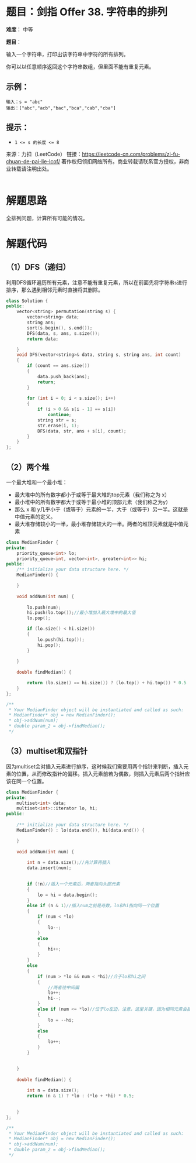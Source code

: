 # 题目：剑指 Offer 38. 字符串的排列

**难度**： 中等

**题目**：

输入一个字符串，打印出该字符串中字符的所有排列。

 

你可以以任意顺序返回这个字符串数组，但里面不能有重复元素。



 

## 示例：

```
输入：s = "abc"
输出：["abc","acb","bac","bca","cab","cba"]
```

## 提示：

- `1 <= s 的长度 <= 8`





来源：力扣（LeetCode）
链接：https://leetcode-cn.com/problems/zi-fu-chuan-de-pai-lie-lcof/
著作权归领扣网络所有。商业转载请联系官方授权，非商业转载请注明出处。
<br>
<br>

# 解题思路

全排列问题，计算所有可能的情况。

# 解题代码

## （1）DFS（递归）

利用DFS循环遍历所有元素，注意不能有重复元素，所以在前面先将字符串`s`进行排序，那么遇到相邻元素时直接将其删除。


```cpp
class Solution {
public:
    vector<string> permutation(string s) {
        vector<string> data;
        string ans;
        sort(s.begin(), s.end());
        DFS(data, s, ans, s.size());
        return data;

    }
    void DFS(vector<string>& data, string s, string ans, int count)
    {
        if (count == ans.size())
        {
            data.push_back(ans);
            return;
        }
        
        for (int i = 0; i < s.size(); i++)
        {  
            if (i > 0 && s[i - 1] == s[i])
                continue;
            string str = s;
            str.erase(i, 1);
            DFS(data, str, ans + s[i], count);
        }
    }
};
```



## （2）两个堆

一个最大堆和一个最小堆：

- 最大堆中的所有数字都小于或等于最大堆的top元素（我们称之为 x）
- 最小堆中的所有数字都大于或等于最小堆的顶部元素（我们称之为y）
- 那么 x 和 y几乎小于（或等于）元素的一半，大于（或等于）另一半。这就是中值元素的定义。
- 最大堆存储较小的一半，最小堆存储较大的一半。两者的堆顶元素就是中值元素

```cpp
class MedianFinder {
private:
    priority_queue<int> lo;
    priority_queue<int, vector<int>, greater<int>> hi;
public:
    /** initialize your data structure here. */
    MedianFinder() {

    }
    
    void addNum(int num) {
        
        lo.push(num);
        hi.push(lo.top());//最小堆加入最大堆中的最大值
        lo.pop();

        if (lo.size() < hi.size())
        {
            lo.push(hi.top());
            hi.pop();
        }
        
    }
    
    double findMedian() {

        return (lo.size() == hi.size()) ? (lo.top() + hi.top()) * 0.5 : lo.top();
    }
};

/**
 * Your MedianFinder object will be instantiated and called as such:
 * MedianFinder* obj = new MedianFinder();
 * obj->addNum(num);
 * double param_2 = obj->findMedian();
 */
```





## （3）multiset和双指针

因为multiset会对插入元素进行排序，这时候我们需要用两个指针来判断，插入元素的位置，从而修改指针的偏移。插入元素前若为偶数，则插入元素后两个指针应该在同一个位置。

```cpp
class MedianFinder {
private:
    multiset<int> data;
    multiset<int>::iterator lo, hi;
public:
    
    /** initialize your data structure here. */
    MedianFinder() : lo(data.end()), hi(data.end()) {

    }
    
    void addNum(int num) {
        
        int n = data.size();//先计算再插入
        data.insert(num);
        

        if (!n)//插入一个元素后，两者指向头部元素
        {
            lo = hi = data.begin();
        }
        else if (n & 1)//插入num之前是奇数，lo和hi指向同一个位置
        {
            if (num < *lo)
            {
                lo--;
            }
            else
            {
                hi++;
            }
        }
        else
        {
            if (num > *lo && num < *hi)//介于lo和hi之间
            {
                //两者往中间偏
                lo++;
                hi--;
            }
            else if (num <= *lo)//位于lo左边，注意，这里关键，因为相同元素会插在相同元素的后面
            {
                lo = --hi;
            }
            else
            {
                lo++;
            }
        }

        
    }
    
    double findMedian() {
        
        int n = data.size();
        return (n & 1) ? *lo : (*lo + *hi) * 0.5;
        

    }
};

/**
 * Your MedianFinder object will be instantiated and called as such:
 * MedianFinder* obj = new MedianFinder();
 * obj->addNum(num);
 * double param_2 = obj->findMedian();
 */
```

